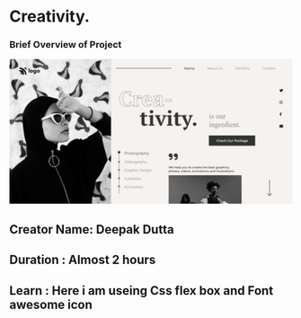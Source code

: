 # Creativity.

### Brief Overview of Project

![Test Image 1](./thumbnail.png)

## Creator Name: **Deepak Dutta**

## Duration : **Almost 2 hours**

## Learn : Here i am useing Css flex box and Font awesome icon
